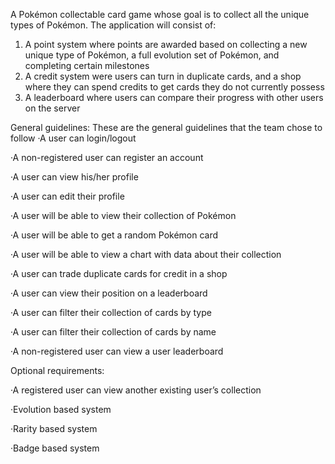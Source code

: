 A Pokémon collectable card game whose goal is to collect all the unique types of Pokémon.
The application will consist of:
1. A point system where points are awarded based on collecting a new unique type of Pokémon, a full evolution set of Pokémon, and completing certain milestones
2. A credit system were users can turn in duplicate cards, and a shop where they can spend credits to get cards they do not currently possess
3. A leaderboard where users can compare their progress with other users on the server

General guidelines: These are the general guidelines that the team chose to follow
·A user can login/logout

·A non-registered user can register an account

·A user can view his/her profile

·A user can edit their profile

·A user will be able to view their collection of Pokémon

·A user will be able to get a random Pokémon card

·A user will be able to view a chart with data about their collection

·A user can trade duplicate cards for credit in a shop

·A user can view their position on a leaderboard

·A user can filter their collection of cards by type

·A user can filter their collection of cards by name

·A non-registered user can view a user leaderboard

Optional requirements:

·A registered user can view another existing user’s collection

·Evolution based system

·Rarity based system

·Badge based system
